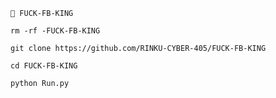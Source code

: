 `📎 FUCK-FB-KING`





`rm -rf -FUCK-FB-KING`

`git clone https://github.com/RINKU-CYBER-405/FUCK-FB-KING`


`cd FUCK-FB-KING`

`python Run.py`

